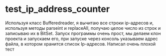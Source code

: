 # test_ip_address_counter
Используя класс Bufferedreader, я вычитаю все строки ip-адресов и, используя методы parseint и replaceAll, получаю целое число из строк и записываю их в BitSet. Запуск программы очень прост, мы делаем клон проекта и запускаем его, при запуске через консоль указываем адрес файла, в котором хранится список Ip-адресов.
Написал очень плохой тест

